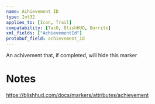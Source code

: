```yaml
---
name: Achievement ID
type: Int32
applies_to: [Icon, Trail]
compatability: [TacO, BlishHUD, Burrito]
xml_fields: ["AchievementId"]
protobuf_field: achievement_id
---
```

An achivement that, if completed, will hide this marker

Notes
=====

https://blishhud.com/docs/markers/attributes/achievement